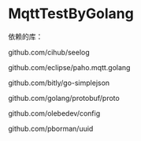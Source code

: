 # MqttTestByGolang

依赖的库：

github.com/cihub/seelog

github.com/eclipse/paho.mqtt.golang

github.com/bitly/go-simplejson

github.com/golang/protobuf/proto

github.com/olebedev/config

github.com/pborman/uuid
